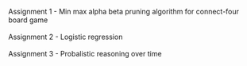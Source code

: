 Assignment 1 - Min max alpha beta pruning algorithm for connect-four board game <br/>   
Assignment 2 - Logistic regression <br/>  
Assignment 3 - Probalistic reasoning over time
